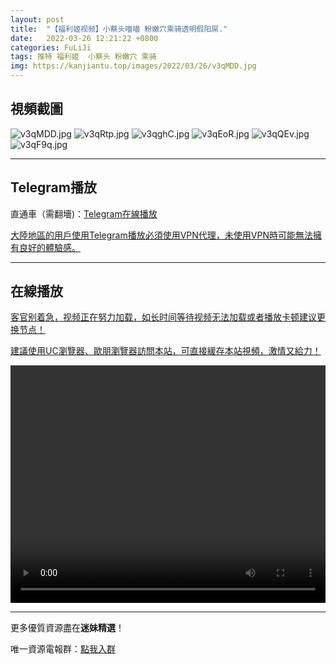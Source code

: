 ```yaml
---
layout: post
title:  "【福利姬视频】小蔡头喵喵 粉嫩穴乘骑透明假阳屌."
date:   2022-03-26 12:21:22 +0800
categories: FuLiJi
tags: 推特 福利姬  小蔡头 粉嫩穴 乘骑
img: https://kanjiantu.top/images/2022/03/26/v3qMDD.jpg
---
```



## 視頻截圖

![v3qMDD.jpg](https://kanjiantu.top/images/2022/03/26/v3qMDD.jpg)
![v3qRtp.jpg](https://kanjiantu.top/images/2022/03/26/v3qRtp.jpg)
![v3qghC.jpg](https://kanjiantu.top/images/2022/03/26/v3qghC.jpg)
![v3qEoR.jpg](https://kanjiantu.top/images/2022/03/26/v3qEoR.jpg)
![v3qQEv.jpg](https://kanjiantu.top/images/2022/03/26/v3qQEv.jpg)
![v3qF9q.jpg](https://kanjiantu.top/images/2022/03/26/v3qF9q.jpg)

* * *
## Telegram播放

直通車（需翻墻)：[Telegram在線播放](https://t.me/mimeijingxuan/350)

<u>大陸地區的用戶使用Telegram播放必須使用VPN代理，未使用VPN時可能無法擁有良好的體驗感。</u> 
* * *
## 在線播放
<u>客官别着急，视频正在努力加载，如长时间等待视频无法加载或者播放卡顿建议更换节点！</u>

<u>建議使用UC瀏覽器、歐朋瀏覽器訪問本站，可直接緩存本站視頻，激情又給力！</u>
<center><video src="https://cdn.publer.io/uploads/videos/6247fbd6db279736bfa8158b/3dc1a7a237bdef755e20f4a95f234336.mp4" width="100%" height="380px" controls="controls"></video></center>


* * *
更多優質資源盡在**迷妹精選**！

唯一資源電報群：[點我入群](https://t.me/mimeijingxuan)


